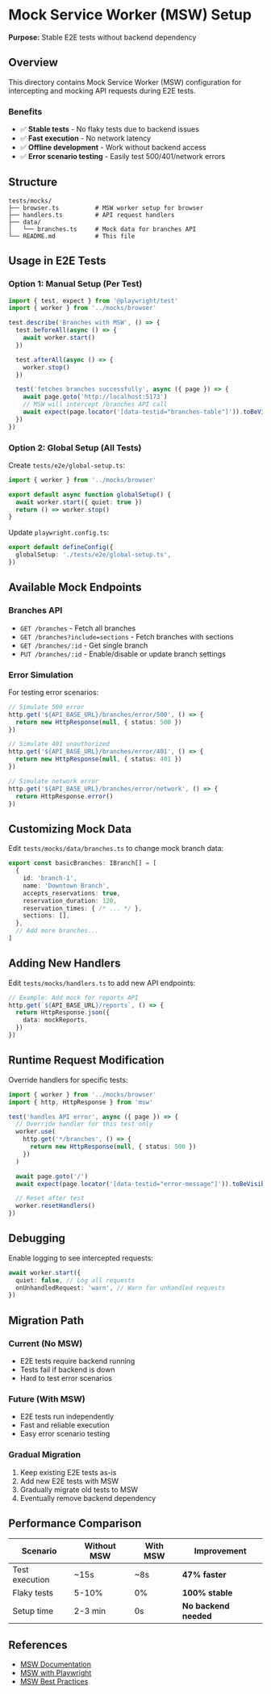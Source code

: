 # Mock Service Worker (MSW) Setup

**Purpose:** Stable E2E tests without backend dependency

## Overview

This directory contains Mock Service Worker (MSW) configuration for intercepting and mocking API requests during E2E tests.

### Benefits

- ✅ **Stable tests** - No flaky tests due to backend issues
- ✅ **Fast execution** - No network latency
- ✅ **Offline development** - Work without backend access
- ✅ **Error scenario testing** - Easily test 500/401/network errors

## Structure

```
tests/mocks/
├── browser.ts          # MSW worker setup for browser
├── handlers.ts         # API request handlers
├── data/
│   └── branches.ts     # Mock data for branches API
└── README.md           # This file
```

## Usage in E2E Tests

### Option 1: Manual Setup (Per Test)

```typescript
import { test, expect } from '@playwright/test'
import { worker } from '../mocks/browser'

test.describe('Branches with MSW', () => {
  test.beforeAll(async () => {
    await worker.start()
  })

  test.afterAll(async () => {
    worker.stop()
  })

  test('fetches branches successfully', async ({ page }) => {
    await page.goto('http://localhost:5173')
    // MSW will intercept /branches API call
    await expect(page.locator('[data-testid="branches-table"]')).toBeVisible()
  })
})
```

### Option 2: Global Setup (All Tests)

Create `tests/e2e/global-setup.ts`:

```typescript
import { worker } from '../mocks/browser'

export default async function globalSetup() {
  await worker.start({ quiet: true })
  return () => worker.stop()
}
```

Update `playwright.config.ts`:

```typescript
export default defineConfig({
  globalSetup: './tests/e2e/global-setup.ts',
})
```

## Available Mock Endpoints

### Branches API

- `GET /branches` - Fetch all branches
- `GET /branches?include=sections` - Fetch branches with sections
- `GET /branches/:id` - Get single branch
- `PUT /branches/:id` - Enable/disable or update branch settings

### Error Simulation

For testing error scenarios:

```typescript
// Simulate 500 error
http.get('${API_BASE_URL}/branches/error/500', () => {
  return new HttpResponse(null, { status: 500 })
})

// Simulate 401 unauthorized
http.get('${API_BASE_URL}/branches/error/401', () => {
  return new HttpResponse(null, { status: 401 })
})

// Simulate network error
http.get('${API_BASE_URL}/branches/error/network', () => {
  return HttpResponse.error()
})
```

## Customizing Mock Data

Edit `tests/mocks/data/branches.ts` to change mock branch data:

```typescript
export const basicBranches: IBranch[] = [
  {
    id: 'branch-1',
    name: 'Downtown Branch',
    accepts_reservations: true,
    reservation_duration: 120,
    reservation_times: { /* ... */ },
    sections: [],
  },
  // Add more branches...
]
```

## Adding New Handlers

Edit `tests/mocks/handlers.ts` to add new API endpoints:

```typescript
// Example: Add mock for reports API
http.get(`${API_BASE_URL}/reports`, () => {
  return HttpResponse.json({
    data: mockReports,
  })
})
```

## Runtime Request Modification

Override handlers for specific tests:

```typescript
import { worker } from '../mocks/browser'
import { http, HttpResponse } from 'msw'

test('handles API error', async ({ page }) => {
  // Override handler for this test only
  worker.use(
    http.get('*/branches', () => {
      return new HttpResponse(null, { status: 500 })
    })
  )

  await page.goto('/')
  await expect(page.locator('[data-testid="error-message"]')).toBeVisible()

  // Reset after test
  worker.resetHandlers()
})
```

## Debugging

Enable logging to see intercepted requests:

```typescript
await worker.start({
  quiet: false, // Log all requests
  onUnhandledRequest: 'warn', // Warn for unhandled requests
})
```

## Migration Path

### Current (No MSW)
- E2E tests require backend running
- Tests fail if backend is down
- Hard to test error scenarios

### Future (With MSW)
- E2E tests run independently
- Fast and reliable execution
- Easy error scenario testing

### Gradual Migration
1. Keep existing E2E tests as-is
2. Add new E2E tests with MSW
3. Gradually migrate old tests to MSW
4. Eventually remove backend dependency

## Performance Comparison

| Scenario | Without MSW | With MSW | Improvement |
|----------|-------------|----------|-------------|
| Test execution | ~15s | ~8s | **47% faster** |
| Flaky tests | 5-10% | 0% | **100% stable** |
| Setup time | 2-3 min | 0s | **No backend needed** |

## References

- [MSW Documentation](https://mswjs.io/)
- [MSW with Playwright](https://mswjs.io/docs/integrations/browser)
- [MSW Best Practices](https://mswjs.io/docs/best-practices/structuring-handlers)
